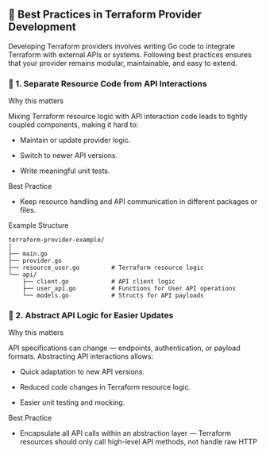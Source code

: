 ## 🧩 Best Practices in Terraform Provider Development

Developing Terraform providers involves writing Go code to integrate Terraform with external APIs or systems. Following best practices ensures that your provider remains modular, maintainable, and easy to extend.

### 📘 1. Separate Resource Code from API Interactions
Why this matters

Mixing Terraform resource logic with API interaction code leads to tightly coupled components, making it hard to:

- Maintain or update provider logic.

- Switch to newer API versions.

- Write meaningful unit tests.

Best Practice

- Keep resource handling and API communication in different packages or files.

Example Structure
```
terraform-provider-example/
│
├── main.go
├── provider.go
├── resource_user.go         # Terraform resource logic
└── api/
    ├── client.go            # API client logic
    ├── user_api.go          # Functions for User API operations
    └── models.go            # Structs for API payloads

```

### 🧠 2. Abstract API Logic for Easier Updates
Why this matters

API specifications can change — endpoints, authentication, or payload formats. Abstracting API interactions allows:

- Quick adaptation to new API versions.

- Reduced code changes in Terraform resource logic.

- Easier unit testing and mocking.

Best Practice
- Encapsulate all API calls within an abstraction layer — Terraform resources should only call high-level API methods, not handle raw HTTP
